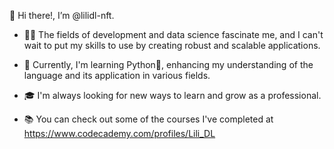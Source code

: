 👋 Hi there!, I’m @lilidl-nft.

- 👩‍💻 The fields of development and data science fascinate me, and I can't wait to put my skills to use by creating robust and scalable applications. 

- 🌱 Currently, I'm learning Python🐍, enhancing my understanding of the language and its application in various fields. 

- 🎓 I'm always looking for new ways to learn and grow as a professional.

- 📚 You can check out some of the courses I've completed at https://www.codecademy.com/profiles/Lili_DL

<!---
lilidl-nft/lilidl-nft is a ✨ special ✨ repository because its `README.md` (this file) appears on your GitHub profile.
You can click the Preview link to take a look at your changes.
--->

